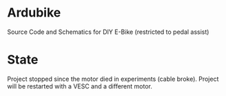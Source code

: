 # Ardubike
Source Code and Schematics for DIY E-Bike (restricted to pedal assist)

# State
Project stopped since the motor died in experiments (cable broke). Project will be restarted with a VESC and a different motor.